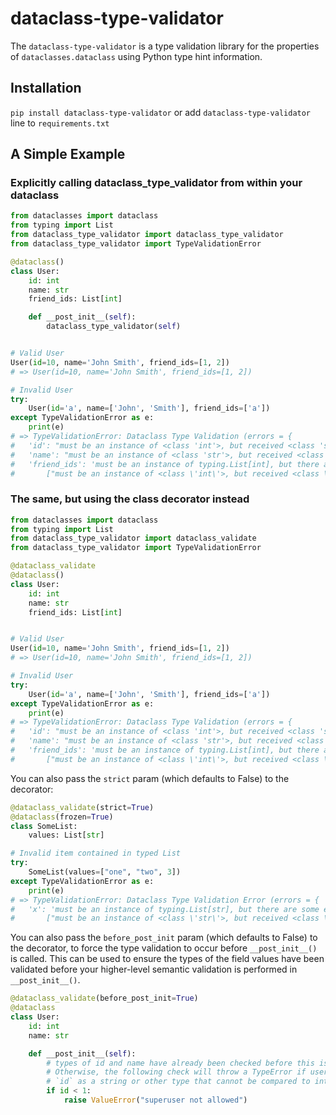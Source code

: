 # dataclass-type-validator

The `dataclass-type-validator` is a type validation library for the properties of `dataclasses.dataclass` using Python type hint information.

## Installation

`pip install dataclass-type-validator` or add `dataclass-type-validator` line to `requirements.txt`

## A Simple Example

### Explicitly calling dataclass_type_validator from within your dataclass
```python
from dataclasses import dataclass
from typing import List
from dataclass_type_validator import dataclass_type_validator
from dataclass_type_validator import TypeValidationError

@dataclass()
class User:
    id: int
    name: str
    friend_ids: List[int]

    def __post_init__(self):
        dataclass_type_validator(self)


# Valid User
User(id=10, name='John Smith', friend_ids=[1, 2])
# => User(id=10, name='John Smith', friend_ids=[1, 2])

# Invalid User
try:
    User(id='a', name=['John', 'Smith'], friend_ids=['a'])
except TypeValidationError as e:
    print(e)
# => TypeValidationError: Dataclass Type Validation (errors = {
#   'id': "must be an instance of <class 'int'>, but received <class 'str'>",
#   'name': "must be an instance of <class 'str'>, but received <class 'list'>",
#   'friend_ids': 'must be an instance of typing.List[int], but there are some errors:
#       ["must be an instance of <class \'int\'>, but received <class \'str\'>"]'})
```

### The same, but using the class decorator instead
```python
from dataclasses import dataclass
from typing import List
from dataclass_type_validator import dataclass_validate
from dataclass_type_validator import TypeValidationError

@dataclass_validate
@dataclass()
class User:
    id: int
    name: str
    friend_ids: List[int]


# Valid User
User(id=10, name='John Smith', friend_ids=[1, 2])
# => User(id=10, name='John Smith', friend_ids=[1, 2])

# Invalid User
try:
    User(id='a', name=['John', 'Smith'], friend_ids=['a'])
except TypeValidationError as e:
    print(e)
# => TypeValidationError: Dataclass Type Validation (errors = {
#   'id': "must be an instance of <class 'int'>, but received <class 'str'>",
#   'name': "must be an instance of <class 'str'>, but received <class 'list'>",
#   'friend_ids': 'must be an instance of typing.List[int], but there are some errors:
#       ["must be an instance of <class \'int\'>, but received <class \'str\'>"]'})
```
You can also pass the `strict` param (which defaults to False) to the decorator:
```python
@dataclass_validate(strict=True)
@dataclass(frozen=True)
class SomeList:
    values: List[str]

# Invalid item contained in typed List
try:
    SomeList(values=["one", "two", 3])
except TypeValidationError as e:
    print(e)
# => TypeValidationError: Dataclass Type Validation Error (errors = {
#   'x': 'must be an instance of typing.List[str], but there are some errors: 
#       ["must be an instance of <class \'str\'>, but received <class \'int\'>"]'})
```

You can also pass the `before_post_init` param (which defaults to False) to the decorator,
to force the type validation to occur before `__post_init__()` is called.  This can be used
to ensure the types of the field values have been validated before your higher-level semantic
validation is performed in `__post_init__()`.
```python
@dataclass_validate(before_post_init=True)
@dataclass
class User:
    id: int
    name: str

    def __post_init__(self):
        # types of id and name have already been checked before this is called.
        # Otherwise, the following check will throw a TypeError if user passed 
        # `id` as a string or other type that cannot be compared to int.
        if id < 1:
            raise ValueError("superuser not allowed")
```
